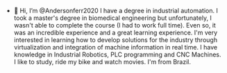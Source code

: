 - 👋 Hi, I’m @Andersonferr2020
I have a degree in industrial automation.
I took a master's degree in biomedical engineering but unfortunately, I wasn't able to complete the course (I had to work full time). 
Even so, it was an incredible experience and a great learning experience.
I'm very interested in learning how to develop solutions for the industry through virtualization and integration of machine information in real time. 
I have knowledge in Industrial Robotics, PLC programming and CNC Machines. 
I like to study, ride my bike and watch movies. 
I'm from Brazil.

